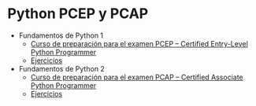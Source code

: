 # Python PCEP y PCAP

* Fundamentos de Python 1
    * [Curso de preparación para el examen PCEP – Certified Entry-Level Python Programmer](https://github.com/josedom24/python_pcep_pcap/tree/main/PCEP)
    * [Ejercicios](https://github.com/josedom24/ejercicios_python_pcep)
* Fundamentos de Python 2
    * [Curso de preparación para el examen PCAP – Certified Associate Python Programmer](https://github.com/josedom24/python_pcep_pcap/tree/main/PCAP)
    * [Ejercicios](https://github.com/josedom24/ejercicios_python_pcap)

